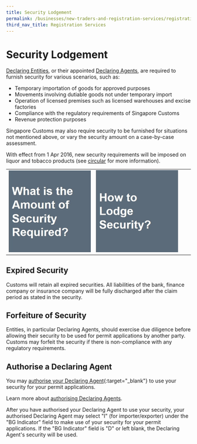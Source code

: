 ```yaml
---
title: Security Lodgement
permalink: /businesses/new-traders-and-registration-services/registration-services/security-lodgement/
third_nav_title: Registration Services
---
```

# Security Lodgement

[Declaring Entities](/businesses/new-traders-and-registration-services/registration-services/activate-customs-account), or their appointed  [Declaring Agents](/businesses/new-traders-and-registration-services/registration-services/apply-update-renew-terminate-declaring-agent-account-and-declarant), are required to furnish security for various scenarios, such as:

-   Temporary importation of goods for approved purposes
-   Movements involving dutiable goods not under temporary import
-   Operation of licensed premises such as licensed warehouses and excise factories
-   Compliance with the regulatory requirements of Singapore Customs
-   Revenue protection purposes

Singapore Customs may also require security to be furnished for situations not mentioned above, or vary the security amount on a case-by-case assessment.

With effect from 1 Apr 2016, new security requirements will be imposed on liquor and tobacco products (see  [circular](/news-and-media/circulars/2016-01-15-Circular012016.pdf) for more information).


|  |  | |  |
|--|--|--|--|
|[![Layered Enforcement](/images/new-traders-and-registration-services/SL1.jpg)](/businesses/new-traders-and-registration-services/registration-services/security-lodgement/Amount-of-security-required) | [![Layered Enforcement](/images/new-traders-and-registration-services/SL2.jpg)](/businesses/new-traders-and-registration-services/registration-services/security-lodgement/how-to-lodge-security) |

## Expired Security

Customs will retain all expired securities. All liabilities of the bank, finance company or insurance company will be fully discharged after the claim period as stated in the security.

## Forfeiture of Security

Entities, in particular Declaring Agents, should exercise due diligence before allowing their security to be used for permit applications by another party. Customs may forfeit the security if there is non-compliance with any regulatory requirements.

## Authorise a Declaring Agent

You may  [authorise your Declaring Agent](https://www.tradenet.gov.sg/TN41EFORM/tdsui/authdeclaringagent/addanddelete.do?doAction=INITIALIZE&APPLICATION_ID=TXWP){:target="_blank"} to use your security for your permit applications.

Learn more about  [authorising Declaring Agents](/businesses/new-traders-and-registration-services/registration-services/authorise-a-declaring-agent).

After you have authorised your Declaring Agent to use your security, your authorised Declaring Agent may select "I" (for importer/exporter) under the "BG Indicator" field to make use of your security for your permit applications. If the "BG Indicator" field is "D" or left blank, the Declaring Agent's security will be used.